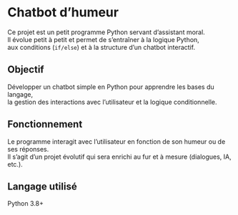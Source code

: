 # Chatbot d’humeur 

Ce projet est un petit programme Python servant d’assistant moral.  
Il évolue petit à petit et permet de s’entraîner à la logique Python,  
aux conditions (`if/else`) et à la structure d’un chatbot interactif.

## Objectif
Développer un chatbot simple en Python pour apprendre les bases du langage,  
la gestion des interactions avec l’utilisateur et la logique conditionnelle.

## Fonctionnement
Le programme interagit avec l’utilisateur en fonction de son humeur ou de ses réponses.  
Il s’agit d’un projet évolutif qui sera enrichi au fur et à mesure (dialogues, IA, etc.).

## Langage utilisé
Python 3.8+
